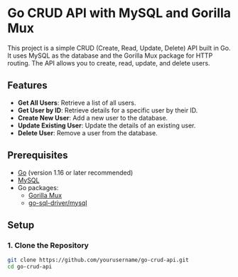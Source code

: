 # Go CRUD API with MySQL and Gorilla Mux

This project is a simple CRUD (Create, Read, Update, Delete) API built in Go. It uses MySQL as the database and the Gorilla Mux package for HTTP routing. The API allows you to create, read, update, and delete users.

## Features

- **Get All Users**: Retrieve a list of all users.
- **Get User by ID**: Retrieve details for a specific user by their ID.
- **Create New User**: Add a new user to the database.
- **Update Existing User**: Update the details of an existing user.
- **Delete User**: Remove a user from the database.

## Prerequisites

- [Go](https://golang.org/doc/install) (version 1.16 or later recommended)
- [MySQL](https://dev.mysql.com/downloads/)
- Go packages:
    - [Gorilla Mux](https://github.com/gorilla/mux)
    - [go-sql-driver/mysql](https://github.com/go-sql-driver/mysql)

## Setup

### 1. Clone the Repository

```bash
git clone https://github.com/yourusername/go-crud-api.git
cd go-crud-api
